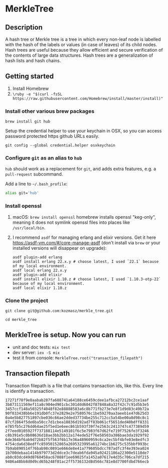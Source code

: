 # MerkleTree

## Description

A hash tree or Merkle tree is a tree in which every non-leaf node is labelled with the hash of the labels or values (in case of leaves) of its child nodes. Hash trees are useful because they allow efficient and secure verification of the contents of large data structures. Hash trees are a generalization of hash lists and hash chains.

## Getting started

1. Install Homebrew
2. `\ruby -e "$(curl -fsSL https://raw.githubusercontent.com/Homebrew/install/master/install)"`

### Install other various brew packages

`brew install git hub`

Setup the credential helper to use your keychain in OSX, so you can access password protected https github URLs easily.

`git config --global credential.helper osxkeychain`

### Configure `git` as an alias to `hub`

`hub` should work as a replacement for `git`, and adds extra features, e.g. a `pull-request` subcommand.

Add a line to `~/.bash_profile`:
```bash
alias git='hub'
```
### Install openssl
   1. macOS: `brew install openssl` homebrew installs openssl "keg-only", meaning it does not symlink openssl files into places like `/usr/local/bin`.

   2. I recommend `asdf` for managing erlang and elixir versions. Get it here https://asdf-vm.com/#/core-manage-asdf (don't install via `brew` or your installed versions will disappear on upgrade):
      ```
      asdf plugin-add erlang
      asdf install erlang 22.x.y # choose latest, I used `22.1` because of my local environment.
      asdf local erlang 22.x.y
      asdf plugin-add elixir
      asdf install elixir 1.10.z # choose latest, I used `1.10.3-otp-22` because of my local environment.
      asdf local elixir 1.10.z

### Clone the project
  `git clone git@github.com:kozmasz/merkle_tree.git`
  
  `cd merkle_tree`

## MerkleTree is setup. Now you can run

* unit and doc tests: `mix test`
* dev server: `iex -S mix`
* test it from console: `MerkleTree.root("transaction_filepath")`

## Transaction filepath

Transaction filepath is a file that contains transaction ids, like this. Every line is identify a transaction.


```12c19cccbd6670eaae2cacda4ade4bf18e5d4c9417268c97f5bcbdab628c31e9
17271f78f9e8aabab287fa688741a64188ce6459cdee1afbca27212bc2ce1aaf
3b873111569ef11a8c904ed901cbc301ddd6042f87848a8a32f42c7c91d5b3e5
3457ccf148a50325f4048f82e88888583a6c8b771fb273e7e8f1d9d83c49b72a
90f033438bb6e191db0fc37e2829e2e7580576c1be59270aa3aeeb1e47d625d3
0a4e5b827751897cbe036c66ae2dded37734be255c712cc5a54be00a8d98c8c1
87cf2864f5de6ba50cc7d1cbea10836d192ad7f83b061cf5651ded40bdff8331
e785fb5c276dd64ae25f5ed1e6eec861b593f39f7e2563c2413747c477389d59
2f7eed0105927f737188114e5149101f6c5e7983f67d62fe719f7526fe3f3246
c8b391e5c0b08636d18ae3bb2bb12a174ede52f76e58503a386bae3da1929f92
6de364bf6ab9d72b82f5f563f6b17e36a48960959c6ca2ec5bf4bfe03e8edfc3
4754cda6d38edffc85950152865a2695323995a61274bc1b6275c535bbf993bc
7b9ab890514f76bab98c0891e666de8e41a779605bdcc787adfc3f4e393ea024
1b700debaa1414b979773d2ddce3c7deab6fda945a92421186a22300e5118de7
ab0c03dcd49d0760458ac67088f1ee69025fa1452a07617e4d35c706ca7df215
9406a48bb8d0d9cd65b248f01ac2ff5736132d8d566c781e8d7700fdbd766ecb



